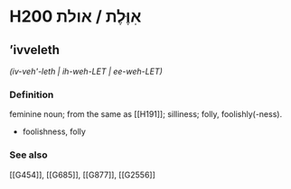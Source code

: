 # H200 אִוֶּלֶת / אולת

## ʼivveleth

_(iv-veh'-leth | ih-weh-LET | ee-weh-LET)_

### Definition

feminine noun; from the same as [[H191]]; silliness; folly, foolishly(-ness).

- foolishness, folly
### See also

[[G454]], [[G685]], [[G877]], [[G2556]]

